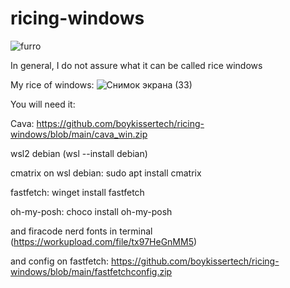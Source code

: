 # ricing-windows

![furro](https://github.com/user-attachments/assets/af709dd6-72b9-4df0-bb24-9e0a3a14735b)


In general, I do not assure what it can be called rice windows

My rice of windows: ![Снимок экрана (33)](https://github.com/user-attachments/assets/57291810-106e-440e-b85d-b230d4ac9139)

You will need it:

Cava: https://github.com/boykissertech/ricing-windows/blob/main/cava_win.zip

wsl2 debian (wsl --install debian)

cmatrix on wsl debian: sudo apt install cmatrix

fastfetch: winget install fastfetch

oh-my-posh: choco install oh-my-posh

and firacode nerd fonts in terminal (https://workupload.com/file/tx97HeGnMM5)

and config on fastfetch: https://github.com/boykissertech/ricing-windows/blob/main/fastfetchconfig.zip
